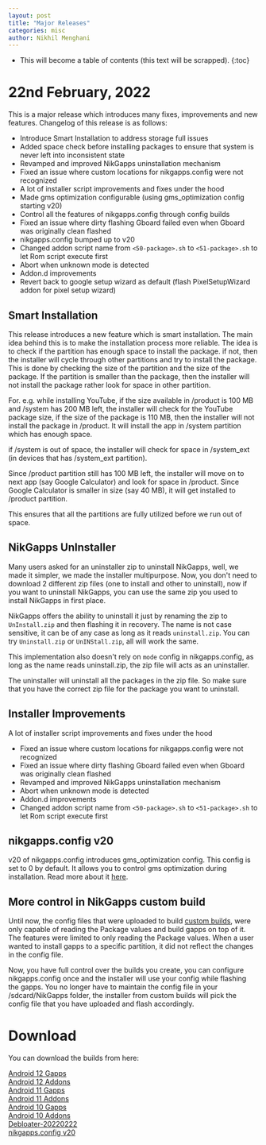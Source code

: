 ```yaml
---
layout: post
title: "Major Releases"
categories: misc
author: Nikhil Menghani
---
```


* This will become a table of contents (this text will be scrapped).
{:toc}

# 22nd February, 2022

This is a major release which introduces many fixes, improvements and new features. 
Changelog of this release is as follows:

- Introduce Smart Installation to address storage full issues
- Added space check before installing packages to ensure that system is never left into inconsistent state
- Revamped and improved NikGapps uninstallation mechanism
- Fixed an issue where custom locations for nikgapps.config were not recognized
- A lot of installer script improvements and fixes under the hood
- Made gms optimization configurable (using gms_optimization config starting v20)
- Control all the features of nikgapps.config through config builds
- Fixed an issue where dirty flashing Gboard failed even when Gboard was originally clean flashed
- nikgapps.config bumped up to v20
- Changed addon script name from `<50-package>.sh` to `<51-package>.sh` to let Rom script execute first
- Abort when unknown mode is detected
- Addon.d improvements
- Revert back to google setup wizard as default (flash PixelSetupWizard addon for pixel setup wizard)

## Smart Installation

This release introduces a new feature which is smart installation. The main idea behind this is to make the installation process more reliable. The idea is to check if the partition has enough space to install the package. if not, then the installer will cycle through other partitions and try to install the package. This is done by checking the size of the partition and the size of the package. If the partition is smaller than the package, then the installer will not install the package rather look for space in other partition.

For. e.g. while installing YouTube, if the size available in /product is 100 MB and /system has 200 MB left, the installer will check for the YouTube package size, if the size of the package is 110 MB, then the installer will not install the package in /product. It will install the app in /system partition which has enough space.

if /system is out of space, the installer will check for space in /system_ext (in devices that has /system_ext partition).

Since /product partition still has 100 MB left, the installer will move on to next app (say Google Calculator) and look for space in /product. Since Google Calculator is smaller in size (say 40 MB), it will get installed to /product partition.

This ensures that all the partitions are fully utilized before we run out of space.

## NikGapps UnInstaller

Many users asked for an uninstaller zip to uninstall NikGapps, well, we made it simpler, we made the installer multipurpose. Now, you don't need to download 2 different zip files (one to install and other to uninstall), now if you want to uninstall NikGapps, you can use the same zip you used to install NikGapps in first place.

NikGapps offers the ability to uninstall it just by renaming the zip to `UnInstall.zip` and then flashing it in recovery.
The name is not case sensitive, it can be of any case as long as it reads `uninstall.zip`. You can try `Uninstall.zip` or `UnINStall.zip`, all will work the same.

This implementation also doesn't rely on `mode` config in nikgapps.config, as long as the name reads uninstall.zip, the zip file will acts as an uninstaller. 

The uninstaller will uninstall all the packages in the zip file. So make sure that you have the correct zip file for the package you want to uninstall.

## Installer Improvements

A lot of installer script improvements and fixes under the hood

- Fixed an issue where custom locations for nikgapps.config were not recognized
- Fixed an issue where dirty flashing Gboard failed even when Gboard was originally clean flashed
- Revamped and improved NikGapps uninstallation mechanism
- Abort when unknown mode is detected
- Addon.d improvements
- Changed addon script name from `<50-package>.sh` to `<51-package>.sh` to let Rom script execute first

## nikgapps.config v20

v20 of nikgapps.config introduces gms_optimization config. This config is set to 0 by default. It allows you to control gms optimization during installation. Read more about it [here](https://nikgapps.com/misc/2022/02/22/NikGapps-Config.html#how-to-configure-nikgappsconfig-and-enable-gms-optimization).

## More control in NikGapps custom build

Until now, the config files that were uploaded to build [custom builds](https://github.com/nikgapps/config), were only capable of reading the Package values and build gapps on top of it. The features were limited to only reading the Package values. When a user wanted to install gapps to a specific partition, it did not reflect the changes in the config file. 

Now, you have full control over the builds you create, you can configure nikgapps.config once and the installer will use your config while flashing the gapps. You no longer have to maintain the config file in your /sdcard/NikGapps folder, the installer from custom builds will pick the config file that you have uploaded and flash accordingly.

# Download

You can download the builds from here:


[Android 12 Gapps](https://sourceforge.net/projects/nikgapps/files/Releases/NikGapps-S/22-Feb-2022/)  
[Android 12 Addons](https://sourceforge.net/projects/nikgapps/files/Releases/Addons-S/22-Feb-2022/)  
[Android 11 Gapps](https://sourceforge.net/projects/nikgapps/files/Releases/NikGapps-R/22-Feb-2022/)  
[Android 11 Addons](https://sourceforge.net/projects/nikgapps/files/Releases/Addons-R/22-Feb-2022/)  
[Android 10 Gapps](https://sourceforge.net/projects/nikgapps/files/Releases/NikGapps-Q/22-Feb-2022/)  
[Android 10 Addons](https://sourceforge.net/projects/nikgapps/files/Releases/Addons-Q/22-Feb-2022/)  
[Debloater-20220222](https://sourceforge.net/projects/nikgapps/files/Releases/Debloater/22-Feb-2022/)  
[nikgapps.config v20](https://sourceforge.net/projects/nikgapps/files/Releases/Config/nikgapps-config/v20/)
